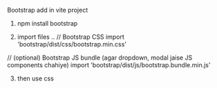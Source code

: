 Bootstrap add in vite project 
1. npm install bootstrap

2. import files ..
  // Bootstrap CSS
  import 'bootstrap/dist/css/bootstrap.min.css'

  // (optional) Bootstrap JS bundle (agar dropdown, modal jaise JS components chahiye)
  import 'bootstrap/dist/js/bootstrap.bundle.min.js'
  
3. then use css 
